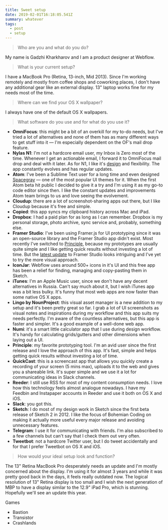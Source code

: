 ```yaml
---
title: Sweet setup
date: 2019-02-01T16:18:05.541Z
summary: whatever
tags:
  - post
  - setup
---
```

> Who are you and what do you do?

My name is Gadzhi Kharkharov and I am a product designer at Webflow.

> What is your current setup?

I have a MacBook Pro (Retina, 13-inch, Mid 2013). Since I'm working remotely and mostly from coffee shops and coworking places, I don't have any additional gear like an external display. 13" laptop works fine for my needs most of the time.

> Where can we find your OS X wallpaper?

I always have one of the default OS X wallpapers.

> What software do you use and for what do you use it?

- **OmniFocus**: this might be a bit of an overkill for my to-do needs, but I've tried a lot of alternatives and none of them has as many different ways to get stuff into it — I'm especially dependent on the OF's mail drop feature.
- **Nylas N1**: I'm not a hardcore email user, my Inbox is Zero most of the time. Whenever I get an actionable email, I forward it to OmniFocus mail drop and deal with it later. As for N1, I like it's [design][1] and flexibility. The app constantly evolves and has regular updates.
- **Atom**: I've been a Sublime Text user for a long time and even designed [Spacegray][2] — one of the most popular UI themes for it. When the first Atom beta hit public I decided to give it a try and I'm using it as my go-to code editor since then. I like the constant updates and improvements Atom team brings to us and love seeing the evolvement.
- **Cloudup**: there are a lot of screenshot-sharing apps out there, but I like Cloudup because it's free and simple.
- **Copied**: this app syncs my clipboard history across Mac and iPad.
- **Dropbox**: I had a paid plan for as long as I can remember. Dropbox is my personal storage, photo archive, sync service and, probably, something else.
- **Framer Studio**: I've been using Framer.js for UI prototyping since it was an open-source library and the Framer Studio app didn't exist. Most recently I've switched to [Principle][3], because my prototypes are usually quite simple and I like getting quick results without investing a lot of time. But the [latest update][4] to Framer Studio looks intriguing and I've yet to try the more visual approach.
- **IconJar**: Webflow uses around 500+ icons in it's UI and this free app has been a relief for finding, managing and copy-pasting them in Sketch.
- **iTunes**: I'm an Apple Music user, since we don't have any decent alternatives in Russia. Can't say much about it, but I wish iTunes app was a bit less bulky. It's funny that most web apps are now faster than some native OS X apps.
- **Lingo by NounProject**: this visual asset manager is a new addition to my setup and it's been pretty great so far. I grab a lot of UI screenshots as visual notes and inspirations during my workflow and this app suits my needs perfectly. I'm aware of the countless alternatives, but this app is faster and simpler. It's a good example of a well-done web app.
- **Numi**: it's a smart little calculator app that I use during design workflow. It's handy for calculating grids/gutters and other dimensions when laying out a UI.
- **Principle**: my favorite prototyping tool. I'm an avid user since the first release and I love the approach of this app. It's fast, simple and helps getting quick results without investing a lot of time.
- **QuickCast**: this is a screencast app that allows you quickly create a recording of your screen (5 mins max), uploads it to the web and gives you a shareable link. It's super simple and we use it a lot for communicating ideas in Slack channels.
- **Reeder**: I still use RSS for most of my content consumption needs. I love how this technology feels almost analogue nowadays. I have my Feedbin and Instapaper accounts in Reeder and use it both on OS X and iOS.
- **Slack**: you got this.
- **Sketch**: I do most of my design work in Sketch since the first beta release of Sketch 2 in 2012. I like the focus of Bohemian Coding on making it actually more useful every major release and avoiding unnecessary features.
- **Telegram**: I use it for communicating with friends. I'm also subscribed to a few channels but can't say that I check them out very often.
- **Tweetbot**: not a hardcore Twitter user, but I do tweet accidentally and for that I prefer Tweetbot on OS X and iOS.

> How would your ideal setup look and function?

The 13" Retina MacBook Pro desperately needs an update and I'm mostly concerned about the display. I'm using it for almost 3 years and while it was pretty good back in the days, it feels really outdated now. The logical resolution of 13" Retina display is too small and I wish the next generation of MBP to have a display similar to the 12.9" iPad Pro, which is stunning. Hopefully we'll see an update this year.




Games

- Bastion
- Transistor
- Crashlands 

[1]:	https://dribbble.com/nylas
[2]:	https://github.com/kkga/spacegray
[3]:	http://principleformac.com/
[4]:	http://blog.framerjs.com/posts/introducing-the-new-framer.html
